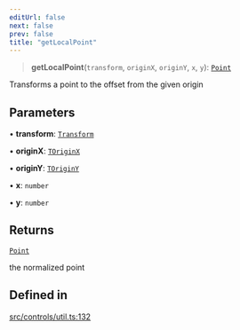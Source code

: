 ```yaml
---
editUrl: false
next: false
prev: false
title: "getLocalPoint"
---
```


> **getLocalPoint**(`transform`, `originX`, `originY`, `x`, `y`): [`Point`](/api/classes/point/)

Transforms a point to the offset from the given origin

## Parameters

• **transform**: [`Transform`](/api/type-aliases/transform/)

• **originX**: [`TOriginX`](/api/type-aliases/toriginx/)

• **originY**: [`TOriginY`](/api/type-aliases/toriginy/)

• **x**: `number`

• **y**: `number`

## Returns

[`Point`](/api/classes/point/)

the normalized point

## Defined in

[src/controls/util.ts:132](https://github.com/fabricjs/fabric.js/blob/a0b4adf41e0a1fd81824114cedd4c32bfb8cac25/src/controls/util.ts#L132)
